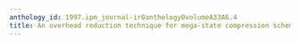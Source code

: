 ```yaml
---
anthology_id: 1997.ipm_journal-ir0anthology0volumeA33A6.4
title: An overhead reduction technique for mega-state compression schemes
---
```

